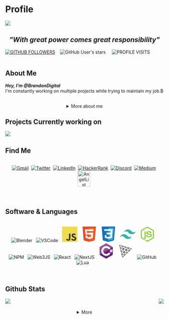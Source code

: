 # Profile
![](https://pbs.twimg.com/profile_banners/1480769564245999618/1645162290/1500x500)
<i><h2 align="center">"With great power comes great responsibility"</h2></i>

[![GITHUB FOLLOWERS](https://img.shields.io/github/followers/BrandonDigital?style=social)](https://github.com/BrandonDigital")&nbsp; &nbsp;
![GitHub User's stars](https://img.shields.io/github/stars/BrandonDigital?style=social) &nbsp; &nbsp;
![PROFILE VISITS](https://visitor-badge.glitch.me/badge?page_id=BrandonDigital.BrandonDigital)<br><br>

## About Me

***Hey, I’m @BrandonDigital***
<br>
I'm constantly working on multiple projects while trying to maintain my job.₿<br><br>

<details>
  <summary align="center">More about me</summary>
  
Experience:
  
- Rust and Anchor framework
- Solidity(ERC-20, 721, 721A, 1155) to write various contracts
- Web3 integration
- Next.js/Nuxt.js/Angular
- Node/Python/Go/Ruby/Laravel
- MongoDB/MySQL/PostgreSQL/Oracle

</details>

## Projects Currently working on

![](https://imgur.com/eQkhE3I/1500x500)

## Find Me

<br/>
<div align="center">
<a href="mailto:brandon@brandondigitaldesign"> <img src="https://user-images.githubusercontent.com/100613640/167249537-2538da78-a5c8-41d0-b7b8-4cd7503f43e6.png" title="Gmail" width='50'></a>&nbsp;
<a href="https://twitter.com/brandondigital_"> <img src="https://user-images.githubusercontent.com/100613640/167250432-26046656-736f-4f5d-83a7-7df1d5859a17.png" title="Twitter" width='50'></a>&nbsp;
<a href="https://www.linkedin.com/in/brandondiehl/"> <img src="https://user-images.githubusercontent.com/100613640/167250457-c7030156-9316-4903-8215-477f2c31990f.png" title="LinkedIn" width='50'></a>&nbsp;
<a href="https://www.hackerrank.com/brandondigital"> <img src="https://user-images.githubusercontent.com/100613640/167250493-d24e9dba-837b-47f5-837b-016a7e83d3a3.png" title="HackerRank" width='50'></a>&nbsp;
<a href="https://discordapp.com/users/BrandonD#0032"> <img src="https://user-images.githubusercontent.com/100613640/167250511-33460d5c-cd81-4aa8-b484-78ec949e6a24.png" title="Discord" width='50'></a>&nbsp;
<a href="https://medium.com/@brandon_digital"> <img src="https://user-images.githubusercontent.com/100613640/167250523-0a4321fb-4554-4be8-a60e-d07a4a0a01bc.png" title="Medium" width='50'></a>&nbsp;
<a href="https://angel.co/u/brandon-digital"> <img src="https://user-images.githubusercontent.com/100613640/167265315-a13b030d-5af0-4d3e-91d8-98af834e59a4.png" title="AngelList" width='40' height="50"></a>&nbsp;
</div><br/><br/>

          
## Software & Languages

<br/>
<link rel="stylesheet" href="https://cdn.jsdelivr.net/gh/devicons/devicon@v2.15.1/devicon.min.css">
          
<div align="center">  
  <img src="https://cdn.jsdelivr.net/gh/devicons/devicon/icons/blender/blender-original.svg" title="Blender" alt="Blender" width="50" height="50"/>&nbsp;&nbsp;
  <img src="https://cdn.jsdelivr.net/gh/devicons/devicon/icons/vscode/vscode-original.svg" title="Visual Studio Code" alt="VSCode" width="50" height="50"/>&nbsp;&nbsp;
  <img src="https://github.com/devicons/devicon/blob/master/icons/javascript/javascript-original.svg" title="JavaScript" alt="JavaScript" width="50"                      height="50"/>&nbsp;&nbsp;  
  <img src="https://github.com/devicons/devicon/blob/master/icons/html5/html5-original.svg" title="HTML5" alt="HTML" width="50" height="50"/>&nbsp;&nbsp;
  <img src="https://github.com/devicons/devicon/blob/master/icons/css3/css3-original.svg"  title="CSS3" alt="CSS" width="50" height="50"/>&nbsp;&nbsp;
  <img src="https://github.com/devicons/devicon/blob/master/icons/tailwindcss/tailwindcss-plain.svg"  title="Tailwindcss" alt="Tailwindcss" width="50" height="50"/>&nbsp;&nbsp;
  <img src="https://github.com/devicons/devicon/blob/master/icons/nodejs/nodejs-original.svg" title="NodeJS" alt="NodeJS" width="50" height="50"/>&nbsp;&nbsp;
  <img src="https://cdn.jsdelivr.net/gh/devicons/devicon/icons/npm/npm-original-wordmark.svg" title="Node Package Manager" alt="NPM" width="50" height="50"/>&nbsp;&nbsp;
  <img src="https://jirasupport.files.wordpress.com/2018/04/web3.png" title="Web3JS" alt="Web3JS" width="50" height="50"/>&nbsp;&nbsp;
  <img src="https://cdn.jsdelivr.net/gh/devicons/devicon/icons/react/react-original.svg" title="ReactJS" alt="React" width="50" height="50"/>&nbsp;&nbsp;
  <img src="https://www.svgrepo.com/show/354113/nextjs-icon.svg" title="NextJS" alt="NextJS" width="50" height="50"/>&nbsp;&nbsp;
  <img src="https://github.com/devicons/devicon/blob/master/icons/csharp/csharp-original.svg" title="C#" alt="C++" width="50" height="50"/>&nbsp;&nbsp;
  <img src="https://github.com/devicons/devicon/blob/master/icons/threejs/threejs-original.svg" title="Three js" alt="Threejs" width="50" height="50"/>&nbsp;&nbsp;
  <img src="https://cdn.jsdelivr.net/gh/devicons/devicon/icons/github/github-original.svg" title="GitHub" alt="GitHub" width="50" height="50"/>&nbsp; &nbsp;
  <img src="https://cdn.jsdelivr.net/gh/devicons/devicon/icons/lua/lua-original.svg" title="Lua" alt="Lua" width="50" height="50"/>&nbsp; &nbsp;
             
</div><br><br>




## Github Stats

<p>
<img align="left" height="170px" src="https://github-readme-stats.vercel.app/api/top-langs/?username=brandondigital&exclude_repo=best-lucky1030.github.io,free-for-dev&layout=compact&langs_count=8&theme=radical"/>
<img align="right" height="170px" src="https://github-readme-stats.vercel.app/api?username=brandondigital&sshow_icons=true&theme=radical&count_private=true"/>
</p>
<br/>
<br/>
<details>
  <summary align="center">More</summary>
    <img src="http://github-profile-summary-cards.vercel.app/api/cards/profile-details?username=brandondigital&theme=radical" width="800"/>
    <br>
    <img src="http://github-profile-summary-cards.vercel.app/api/cards/repos-per-language?username=brandondigital&theme=radical" width="375"/>
    <br>
    <img src="http://github-profile-summary-cards.vercel.app/api/cards/most-commit-language?username=brandondigital&theme=radical" width="375"/>
    <br>

    <img src="http://github-profile-summary-cards.vercel.app/api/cards/stats?username=brandondigital&theme=radical" width="375"/>
  <br>
  <img src="http://github-profile-summary-cards.vercel.app/api/cards/productive-time?username=brandondigital&theme=radical" width="375"/>
  
  ## Github Trophies

  <br/>
  <div align="center">
  <img src="https://github-profile-trophy.vercel.app/?username=brandondigital&theme=juicyfresh&no-frame=false" height=130>
  </div><br/><br/>
</details>
